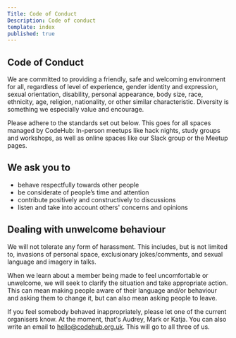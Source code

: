 ```yaml
---
Title: Code of Conduct
Description: Code of conduct
template: index
published: true
---
```


## Code of Conduct

<div class="intro inner">
<p>We are committed to providing a friendly, safe and welcoming environment for all, regardless of level of experience, gender identity and expression, sexual orientation, disability, personal appearance, body size, race, ethnicity, age, religion, nationality, or other similar characteristic. Diversity is something we especially value and encourage.
</p>
</div>


Please adhere to the standards set out below. This goes for all spaces managed by CodeHub: In-person meetups like hack nights, study groups and workshops, as well as online spaces like our Slack group or the Meetup pages.

## We ask you to

* behave respectfully towards other people
* be considerate of people’s time and attention
* contribute positively and constructively to discussions
* listen and take into account others' concerns and opinions

## Dealing with unwelcome behaviour

We will not tolerate any form of harassment. This includes, but is not limited to, invasions of personal space, exclusionary jokes/comments, and sexual language and imagery in talks.

When we learn about a member being made to feel uncomfortable or unwelcome, we will seek to clarify the situation and take appropriate action. This can mean making people aware of their language and/or behaviour and asking them to change it, but can also mean asking people to leave.

If you feel somebody behaved inappropriately, please let one of the current organisers know. At the moment, that's Audrey, Mark or Katja. You can also write an email to [hello@codehub.org.uk](mailto:hello@codehub.org.uk). This will go to all three of us.
